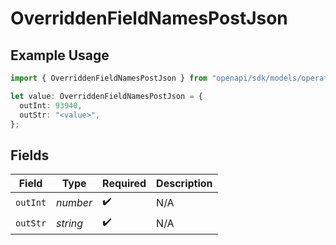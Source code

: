 # OverriddenFieldNamesPostJson

## Example Usage

```typescript
import { OverriddenFieldNamesPostJson } from "openapi/sdk/models/operations";

let value: OverriddenFieldNamesPostJson = {
  outInt: 93940,
  outStr: "<value>",
};
```

## Fields

| Field              | Type               | Required           | Description        |
| ------------------ | ------------------ | ------------------ | ------------------ |
| `outInt`           | *number*           | :heavy_check_mark: | N/A                |
| `outStr`           | *string*           | :heavy_check_mark: | N/A                |